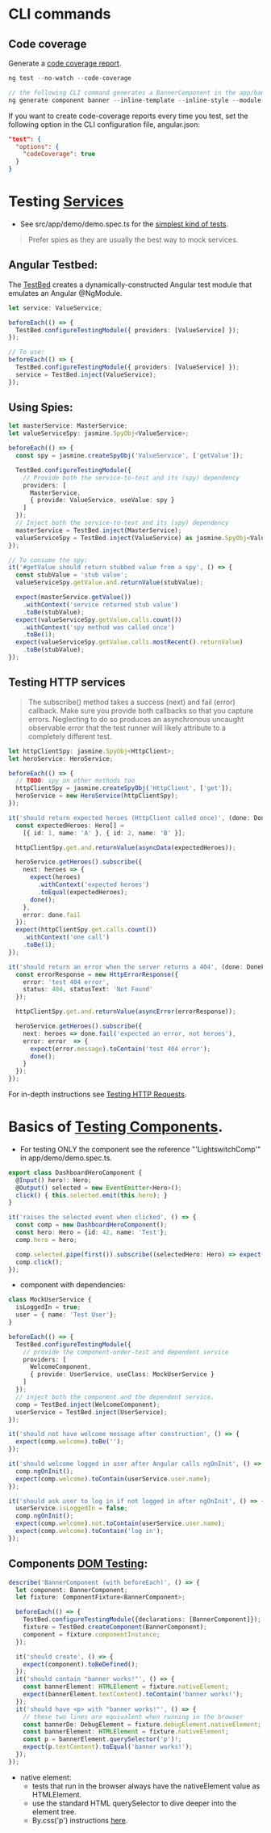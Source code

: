 CLI commands
============

## Code coverage

Generate a [code coverage report](https://angular.io/guide/testing-code-coverage).
```javascript
ng test --no-watch --code-coverage

// the following CLI command generates a BannerComponent in the app/banner
ng generate component banner --inline-template --inline-style --module app
```

If you want to create code-coverage reports every time you test, set the following option in the CLI configuration file, angular.json:
```json
"test": {
  "options": {
    "codeCoverage": true
  }
}
```

# Testing [Services](https://angular.io/guide/testing-services)

+ See src/app/demo/demo.spec.ts for the [simplest kind of tests](https://angular.io/guide/testing-services#testing-services).

> Prefer spies as they are usually the best way to mock services.

## Angular Testbed:


The [TestBed](https://angular.io/guide/testing-services#angular-testbed) creates a dynamically-constructed Angular test module that emulates an Angular @NgModule.

```typescript
let service: ValueService;

beforeEach(() => {
  TestBed.configureTestingModule({ providers: [ValueService] });
});

// To use:
beforeEach(() => {
  TestBed.configureTestingModule({ providers: [ValueService] });
  service = TestBed.inject(ValueService);
});
```

## Using Spies:
```typescript
let masterService: MasterService;
let valueServiceSpy: jasmine.SpyObj<ValueService>;

beforeEach(() => {
  const spy = jasmine.createSpyObj('ValueService', ['getValue']);

  TestBed.configureTestingModule({
    // Provide both the service-to-test and its (spy) dependency
    providers: [
      MasterService,
      { provide: ValueService, useValue: spy }
    ]
  });
  // Inject both the service-to-test and its (spy) dependency
  masterService = TestBed.inject(MasterService);
  valueServiceSpy = TestBed.inject(ValueService) as jasmine.SpyObj<ValueService>;
});

// To consume the spy:
it('#getValue should return stubbed value from a spy', () => {
  const stubValue = 'stub value';
  valueServiceSpy.getValue.and.returnValue(stubValue);

  expect(masterService.getValue())
    .withContext('service returned stub value')
    .toBe(stubValue);
  expect(valueServiceSpy.getValue.calls.count())
    .withContext('spy method was called once')
    .toBe(1);
  expect(valueServiceSpy.getValue.calls.mostRecent().returnValue)
    .toBe(stubValue);
});
```

## Testing HTTP services
>The subscribe() method takes a success (next) and fail (error) callback.
>Make sure you provide both callbacks so that you capture errors. 
>Neglecting to do so produces an asynchronous uncaught observable error 
>that the test runner will likely attribute to a completely different test.

```typescript
let httpClientSpy: jasmine.SpyObj<HttpClient>;
let heroService: HeroService;

beforeEach(() => {
  // TODO: spy on other methods too
  httpClientSpy = jasmine.createSpyObj('HttpClient', ['get']);
  heroService = new HeroService(httpClientSpy);
});

it('should return expected heroes (HttpClient called once)', (done: DoneFn) => {
  const expectedHeroes: Hero[] =
    [{ id: 1, name: 'A' }, { id: 2, name: 'B' }];

  httpClientSpy.get.and.returnValue(asyncData(expectedHeroes));

  heroService.getHeroes().subscribe({
    next: heroes => {
      expect(heroes)
        .withContext('expected heroes')
        .toEqual(expectedHeroes);
      done();
    },
    error: done.fail
  });
  expect(httpClientSpy.get.calls.count())
    .withContext('one call')
    .toBe(1);
});

it('should return an error when the server returns a 404', (done: DoneFn) => {
  const errorResponse = new HttpErrorResponse({
    error: 'test 404 error',
    status: 404, statusText: 'Not Found'
  });

  httpClientSpy.get.and.returnValue(asyncError(errorResponse));

  heroService.getHeroes().subscribe({
    next: heroes => done.fail('expected an error, not heroes'),
    error: error  => {
      expect(error.message).toContain('test 404 error');
      done();
    }
  });
});
```

For in-depth instructions see [Testing HTTP Requests](https://angular.io/guide/http#testing-http-requests).

# Basics of [Testing Components](https://angular.io/guide/testing-components-basics#basics-of-testing-components).

+ For testing ONLY the component see the reference "'LightswitchComp'" in app/demo/demo.spec.ts.

```typescript
export class DashboardHeroComponent {
  @Input() hero!: Hero;
  @Output() selected = new EventEmitter<Hero>();
  click() { this.selected.emit(this.hero); }
}

it('raises the selected event when clicked', () => {
  const comp = new DashboardHeroComponent();
  const hero: Hero = {id: 42, name: 'Test'};
  comp.hero = hero;

  comp.selected.pipe(first()).subscribe((selectedHero: Hero) => expect(selectedHero).toBe(hero));
  comp.click();
});
```

+ component with dependencies:
```typescript
class MockUserService {
  isLoggedIn = true;
  user = { name: 'Test User'};
}

beforeEach(() => {
  TestBed.configureTestingModule({
    // provide the component-under-test and dependent service
    providers: [
      WelcomeComponent,
      { provide: UserService, useClass: MockUserService }
    ]
  });
  // inject both the component and the dependent service.
  comp = TestBed.inject(WelcomeComponent);
  userService = TestBed.inject(UserService);
});

it('should not have welcome message after construction', () => {
  expect(comp.welcome).toBe('');
});

it('should welcome logged in user after Angular calls ngOnInit', () => {
  comp.ngOnInit();
  expect(comp.welcome).toContain(userService.user.name);
});

it('should ask user to log in if not logged in after ngOnInit', () => {
  userService.isLoggedIn = false;
  comp.ngOnInit();
  expect(comp.welcome).not.toContain(userService.user.name);
  expect(comp.welcome).toContain('log in');
});
```

## Components [DOM Testing](https://angular.io/guide/testing-components-basics#component-dom-testing):

```typescript
describe('BannerComponent (with beforeEach)', () => {
  let component: BannerComponent;
  let fixture: ComponentFixture<BannerComponent>;

  beforeEach(() => {
    TestBed.configureTestingModule({declarations: [BannerComponent]});
    fixture = TestBed.createComponent(BannerComponent);
    component = fixture.componentInstance;
  });

  it('should create', () => {
    expect(component).toBeDefined();
  });
  it('should contain "banner works!"', () => {
    const bannerElement: HTMLElement = fixture.nativeElement;
    expect(bannerElement.textContent).toContain('banner works!');
  });
  it('should have <p> with "banner works!"', () => {
    // these two lines are equivalent when running in the browser
    const bannerDe: DebugElement = fixture.debugElement.nativeElement;
    const bannerElement: HTMLElement = fixture.nativeElement;
    const p = bannerElement.querySelector('p')!;
    expect(p.textContent).toEqual('banner works!');
  });
});
```

+ native element:
  - tests that run in the browser always have the nativeElement value as HTMLElement.
  - use the standard HTML querySelector to dive deeper into the element tree.
  - By.css('p') instructions [here](https://angular.io/guide/testing-components-basics#bycss).
  